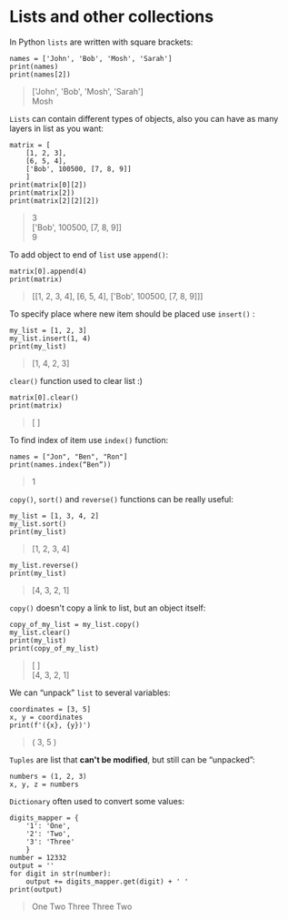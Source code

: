 # Lists and other collections

In Python `lists` are written with square brackets:
```
names = ['John', 'Bob', 'Mosh', 'Sarah']
print(names)
print(names[2])
```
>['John', 'Bob', 'Mosh', 'Sarah'] \
>Mosh

`Lists` can contain different types of objects, also you can have as many layers in list as you want:  
```
matrix = [
	[1, 2, 3],
	[6, 5, 4],
	['Bob', 100500, [7, 8, 9]]
	]
print(matrix[0][2])
print(matrix[2])
print(matrix[2][2][2])
```
>3 \
>['Bob', 100500, [7, 8, 9]] \
>9 
 
To add object to end of `list` use `append()`:
```
matrix[0].append(4)
print(matrix)
```
>[[1, 2, 3, 4], [6, 5, 4], ['Bob', 100500, [7, 8, 9]]]

To specify place where new item should be placed use `insert()` :
```
my_list = [1, 2, 3]  
my_list.insert(1, 4)  
print(my_list)
```
>[1, 4, 2, 3]

`clear()` function used to clear list :)
```
matrix[0].clear()
print(matrix)
```
> [ ]

To find index of item use `index()` function:  
```
names = ["Jon", "Ben", "Ron"]
print(names.index(“Ben”))
```
> 1

`copy()`, `sort()` and `reverse()` functions can be really useful:
```
my_list = [1, 3, 4, 2]
my_list.sort()
print(my_list)
```
>[1, 2, 3, 4]
```
my_list.reverse()
print(my_list)
```
>[4, 3, 2, 1]

`copy()` doesn't copy a link to list, but an object itself: 
```
copy_of_my_list = my_list.copy()
my_list.clear()
print(my_list)
print(copy_of_my_list)
```
> [ ] \
> [4, 3, 2, 1]

We can “unpack” `list` to several variables:
```
coordinates = [3, 5]
x, y = coordinates
print(f'({x}, {y})')
```
>( 3, 5 )

`Tuples` are list that **can't be modified**, but still can be “unpacked”:
```
numbers = (1, 2, 3)
x, y, z = numbers
```
 
`Dictionary` often used to convert some values:
```
digits_mapper = {
	'1': 'One',
	'2': 'Two',
	'3': 'Three'
	}
number = 12332
output = ''
for digit in str(number):
	output += digits_mapper.get(digit) + ' '
print(output)
```
>One Two Three Three Two 
